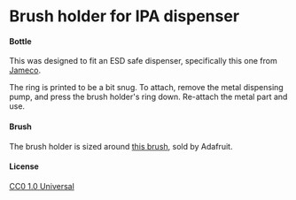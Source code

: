 # Brush holder for IPA dispenser

#### Bottle

This was designed to fit an ESD safe
dispenser, specifically this one from [Jameco](http://www.jameco.com/webapp/wcs/stores/servlet/Product_10001_10001_158131_-1).

The ring is printed to be a bit snug. To attach, remove
the metal dispensing pump, and press the brush holder's ring down.
Re-attach the metal part and use.

#### Brush

The brush holder is sized around [this brush](http://www.adafruit.com/product/1209),
sold by Adafruit.

#### License

[CC0 1.0 Universal](https://creativecommons.org/publicdomain/zero/1.0/)
